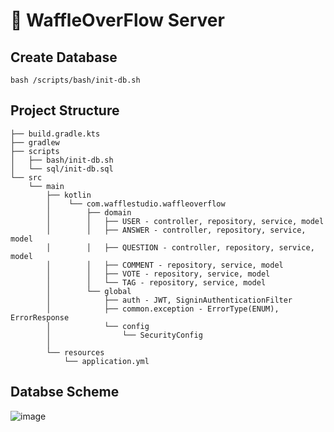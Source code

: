 # 🧇 WaffleOverFlow Server
## Create Database

```shell
bash /scripts/bash/init-db.sh
```

## Project Structure
```
├── build.gradle.kts
├── gradlew
├── scripts
│   ├── bash/init-db.sh
│   └── sql/init-db.sql
└── src
    └── main
        ├── kotlin
        │    └── com.wafflestudio.waffleoverflow
        │        ├── domain
        │        │   ├── USER - controller, repository, service, model
        │        │   ├── ANSWER - controller, repository, service, model
        │        │   ├── QUESTION - controller, repository, service, model
        │        │   ├── COMMENT - repository, service, model
        │        │   ├── VOTE - repository, service, model
        │        │   └── TAG - repository, service, model
        │        └── global
        │            ├── auth - JWT, SigninAuthenticationFilter
        │            ├── common.exception - ErrorType(ENUM), ErrorResponse
        │            └── config
        │                └── SecurityConfig
        │
        └── resources
            └── application.yml
```

## Databse Scheme
![image](https://user-images.githubusercontent.com/70942197/145508752-4f98c975-a627-4840-9ae5-9ea84dba9115.png)
